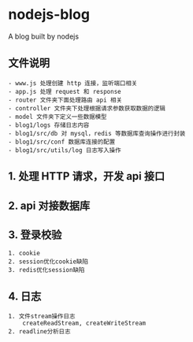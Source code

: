 # nodejs-blog

A blog built by nodejs

## 文件说明

    - www.js 处理创建 http 连接，监听端口相关
    - app.js 处理 request 和 response
    - router 文件夹下面处理路由 api 相关
    - controller 文件夹下处理根据请求参数获取数据的逻辑
    - model 文件夹下定义一些数据模型
    - blog1/logs 存储日志内容
    - blog1/src/db 对 mysql，redis 等数据库查询操作进行封装
    - blog1/src/conf 数据库连接的配置
    - blog1/src/utils/log 日志写入操作

## 1. 处理 HTTP 请求，开发 api 接口

## 2. api 对接数据库

## 3. 登录校验

    1. cookie
    2. session优化cookie缺陷
    3. redis优化session缺陷

## 4. 日志

    1. 文件stream操作日志
        createReadStream, createWriteStream
    2. readline分析日志
